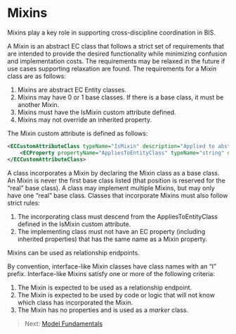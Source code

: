 # Mixins

Mixins play a key role in supporting cross-discipline coordination in BIS.

<!-- TODO: Internal details? Remove?
In the future, EC will be enhanced to have a formal interface feature, and BIS will take advantage of that capability. For the short term (BIM02) EC Mixin classes, custom attributes and schema validators will provide similar functionality.
-->

A Mixin is an abstract EC class that follows a strict set of requirements that are intended to provide the desired functionality while minimizing confusion and implementation costs. The requirements may be relaxed in the future if use cases supporting relaxation are found. The requirements for a Mixin class are as follows:

1. Mixins are abstract EC Entity classes.
2. Mixins may have 0 or 1 base classes. If there is a base class, it must be another Mixin.
3. Mixins must have the IsMixin custom attribute defined.
4. Mixins may not override an inherited property.

The Mixin custom attribute is defined as follows:

```xml
<ECCustomAttributeClass typeName="IsMixin" description="Applied to abstract ECEntityClasses which serve as secondary base classes for normal ECEntityClasses." displayLabel="Is Mixin" appliesTo="EntityClass" modifier="Sealed" >
    <ECProperty propertyName="AppliesToEntityClass" typeName="string" description="This mixin may only be applied to entity classes which derive from is class.  Class Name should be fully specified as 'alias:ClassName'" />
</ECCustomAttributeClass>
```

A class incorporates a Mixin by declaring the Mixin class as a base class. An Mixin is never the first base class listed (that position is reserved for the “real” base class). A class may implement multiple Mixins, but may only have one “real” base class. Classes that incorporate Mixins must also follow strict rules:

1. The incorporating class must descend from the AppliesToEntityClass defined in the IsMixin custom attribute.
2. The implementing class must not have an EC property (including inherited properties) that has the same name as a Mixin property.

Mixins can be used as relationship endpoints.

<!-- TODO: Internal implementation details? Remove?
The rules for Mixins and the classes that incorporate Mixins will be enforced by two mechanisms:

1. The EC Schema Editor will validate BIS schemas as they are edited.
2. An automated (likely Firebug) build will continually check all BIS schemas for conformance.
-->

By convention, interface-like Mixin classes have class names with an “I” prefix. Interface-like Mixins satisfy one or more of the following criteria:

1. The Mixin is expected to be used as a relationship endpoint.
2. The Mixin is expected to be used by code or logic that will not know which class has incorporated the Mixin.
3. The Mixin has no properties and is used as a *marker* class.

> Next: [Model Fundamentals](./model-fundamentals.md)
